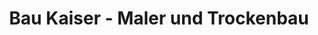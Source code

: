 ---
title: "Bau Kaiser - Maler und Trockenbau"
url: /kleve/bau-kaiser-maler-und-trockenbau/
shop: Baumarkt
---